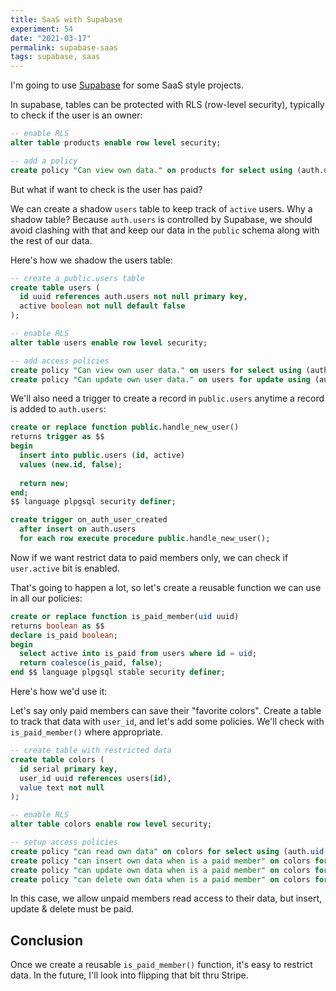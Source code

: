 ```yaml
---
title: SaaS with Supabase
experiment: 54
date: "2021-03-17"
permalink: supabase-saas
tags: supabase, saas
---
```


I'm going to use [Supabase](https://supabase.io) for some SaaS style projects.

In supabase, tables can be protected with RLS (row-level security), typically to check if the user is an owner:

```sql
-- enable RLS
alter table products enable row level security;

-- add a policy
create policy "Can view own data." on products for select using (auth.uid() = id);
```

But what if want to check is the user has paid?

We can create a shadow `users` table to keep track of `active` users.
Why a shadow table? Because `auth.users` is controlled by Supabase, we should avoid clashing with that and keep our data in the `public` schema along with the rest of our data.

Here's how we shadow the users table:

```sql
-- create a public.users table
create table users (
  id uuid references auth.users not null primary key,
  active boolean not null default false
);

-- enable RLS
alter table users enable row level security;

-- add access policies
create policy "Can view own user data." on users for select using (auth.uid() = id);
create policy "Can update own user data." on users for update using (auth.uid() = id);
```

We'll also need a trigger to create a record in `public.users` anytime a record is added to `auth.users`:

```sql
create or replace function public.handle_new_user() 
returns trigger as $$
begin
  insert into public.users (id, active)
  values (new.id, false);
  
  return new;
end;
$$ language plpgsql security definer;

create trigger on_auth_user_created
  after insert on auth.users
  for each row execute procedure public.handle_new_user();
```

Now if we want restrict data to paid members only, we can check if `user.active` bit is enabled.

That's going to happen a lot, so let's create a reusable function we can use in all our policies:

```sql
create or replace function is_paid_member(uid uuid)
returns boolean as $$
declare is_paid boolean;
begin
  select active into is_paid from users where id = uid;
  return coalesce(is_paid, false);
end $$ language plpgsql stable security definer;
```

Here's how we'd use it:

Let's say only paid members can save their "favorite colors". Create a table to track that data with `user_id`, and let's add some policies. We'll check with `is_paid_member()` where appropriate. 

```sql
-- create table with restricted data
create table colors (
  id serial primary key,
  user_id uuid references users(id),
  value text not null
);

-- enable RLS
alter table colors enable row level security;

-- setup access policies
create policy "can read own data" on colors for select using (auth.uid() = user_id);
create policy "can insert own data when is a paid member" on colors for insert with check (auth.uid() = user_id and is_paid_member(user_id));
create policy "can update own data when is a paid member" on colors for update using (auth.uid() = user_id and is_paid_member(user_id));
create policy "can delete own data when is a paid member" on colors for delete using (auth.uid() = user_id and is_paid_member(user_id));
```

In this case, we allow unpaid members read access to their data, but insert, update & delete must be paid.

## Conclusion

Once we create a reusable `is_paid_member()` function, it's easy to restrict data. In the future, I'll look into flipping that bit thru Stripe.
